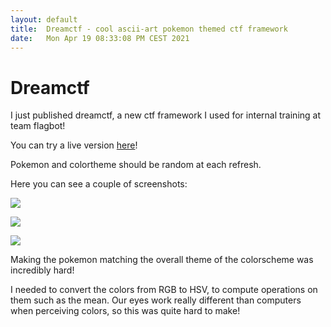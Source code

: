 ```yaml
---
layout: default
title:  Dreamctf - cool ascii-art pokemon themed ctf framework
date:   Mon Apr 19 08:33:08 PM CEST 2021
---
```


# Dreamctf

I just published dreamctf, a new ctf framework I used for internal training at team flagbot!

You can try a live version [here](http://dreamctf.cyanpencil.xyz)!

Pokemon and colortheme should be random at each refresh. 

Here you can see a couple of screenshots:

![](https://user-images.githubusercontent.com/3428362/122681530-fd7d3a00-d1f4-11eb-8b8b-40f0763ba0e3.png)

![]({{site.baseurl}}/assets/2021-06-21_1562x1266.png)

![]({{site.baseurl}}/assets/2021-06-21_1753x797.png)


Making the pokemon matching the overall theme of the colorscheme was incredibly hard!

I needed to convert the colors from RGB to HSV, to compute operations on them such as the mean. 
Our eyes work really different than computers when perceiving colors, so this was quite hard to make!
